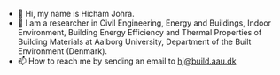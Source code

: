 - 👋 Hi, my name is Hicham Johra.
- 👀 I am a researcher in Civil Engineering, Energy and Buildings, Indoor Environment, Building Energy Efficiency and Thermal Properties of Building Materials at Aalborg University, Department of the Built Environment (Denmark).
- 📫 How to reach me by sending an email to hj@build.aau.dk
